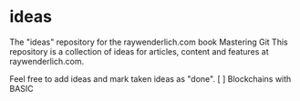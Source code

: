 # ideas
The "ideas" repository for the raywenderlich.com book Mastering Git
This repository is a collection of ideas for articles, content and features at raywenderlich.com.

Feel free to add ideas and mark taken ideas as "done".
[ ] Blockchains with BASIC

